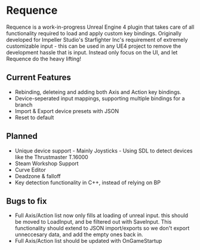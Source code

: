 # Requence
Requence is a work-in-progress Unreal Engine 4 plugin that takes care of all functionality required to load and apply custom key bindings. Originally developed for Impeller Studio's Starfighter Inc's requirement of extremely customizable input - this can be used in any UE4 project to remove the development hassle that is input. Instead only focus on the UI, and let Requence do the heavy lifting!

## Current Features
- Rebinding, deleteing and adding both Axis and Action key bindings.
- Device-seperated input mappings, supporting multiple bindings for a branch
- Import & Export device presets with JSON
- Reset to default

## Planned
- Unique device support - Mainly Joysticks - Using SDL to detect devices like the Thrustmaster T.16000
- Steam Workshop Support
- Curve Editor
- Deadzone & falloff
- Key detection functionality in C++, instead of relying on BP

## Bugs to fix
- Full Axis/Action list now only fills at loading of unreal input. this should be moved to LoadInput, and be filtered out with SaveInput. This functionality should extend to JSON import/exports so we don't export unneccesary data, and add the empty ones back in.
- Full Axis/Action list should be updated with OnGameStartup